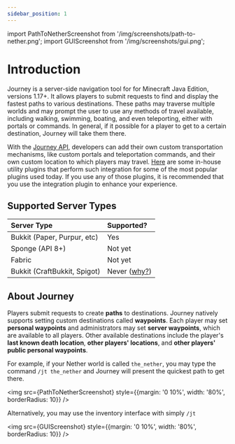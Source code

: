 ```yaml
---
sidebar_position: 1
---
```


import PathToNetherScreenshot from '/img/screenshots/path-to-nether.png';
import GUIScreenshot from '/img/screenshots/gui.png';

# Introduction 
Journey is a server-side navigation tool for for Minecraft Java Edition, versions 1.17+. It allows players to submit requests to find and display the fastest paths to various destinations. These paths may traverse multiple worlds and may prompt the user to use any methods of travel available, including walking, swimming, boating, and even teleporting, either with portals or commands. In general, if it possible for a player to get to a certain destination, Journey will take them there.

With the [Journey API](/docs/category/developers), developers can add their own custom transportation mechanisms, like custom portals and teleportation commands, and their own custom location to which players may travel. [Here](/docs/admin/integration.md) are some in-house utility plugins that perform such integration for some of the most popular plugins used today. If you use any of those plugins, it is recommended that you use the integration plugin to enhance your experience.

## Supported Server Types

| Server Type                  | Supported?                                                     |
| :--------------------------- | :------------------------------------------------------------- |
| Bukkit (Paper, Purpur, etc)  | Yes                                                            |
| Sponge (API 8+)              | Not yet                                                        |
| Fabric                       | Not yet                                                        |
| Bukkit (CraftBukkit, Spigot) | Never ([why?](faq.md#why-are-some-server-types-not-supported)) |

## About Journey

Players submit requests to create **paths** to destinations. Journey natively supports setting custom destinations called **waypoints**. Each player may set **personal waypoints** and administrators may set **server waypoints**, which are available to all players. Other available destinations include the player's **last known death location**, **other players' locations**, and **other players' public personal waypoints**.

For example, if your Nether world is called `the_nether`, you may type the command `/jt the_nether` and Journey will present the quickest path to get there.

<img src={PathToNetherScreenshot} style={{margin: '0 10%', width: '80%', borderRadius: 10}} />

Alternatively, you may use the inventory interface with simply `/jt`

<img src={GUIScreenshot} style={{margin: '0 10%', width: '80%', borderRadius: 10}} />
